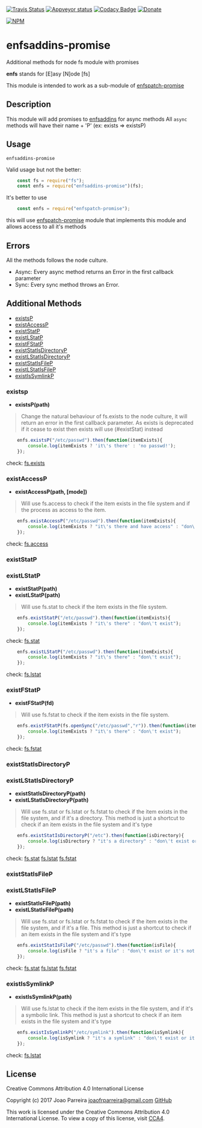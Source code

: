 [![Travis Status](https://travis-ci.org/n3okill/enfsaddins-promise.svg)](https://travis-ci.org/n3okill/enfsaddins-promise)
[![Appveyor status](https://ci.appveyor.com/api/projects/status/jc3x9pl2sbenrl20?svg=true)](https://ci.appveyor.com/project/n3okill/enfsaddins-promise)
[![Codacy Badge](https://api.codacy.com/project/badge/Grade/435e5bdb9c1f4e0b9e6614b25367b448)](https://www.codacy.com/app/n3okill/enfsaddins-promise)
[![Donate](https://www.paypalobjects.com/en_US/i/btn/btn_donate_SM.gif)](https://www.paypal.com/cgi-bin/webscr?cmd=_s-xclick&hosted_button_id=64PYTCDH5UNZ6)

[![NPM](https://nodei.co/npm/enfsaddins-promise.png)](https://nodei.co/npm/enfsaddins-promise/)


enfsaddins-promise
==================
Additional methods for node fs module with promises

**enfs** stands for [E]asy [N]ode [fs]

This module is intended to work as a sub-module of [enfspatch-promise](https://www.npmjs.com/package/enfspatch-promise)

Description
-----------
This module will add promises to [enfsaddins](http://www.npmjs.com/package/enfsaddins) for async methods
All `async` methods will have their name + 'P' (ex: exists => existsP)
  
Usage
-----
`enfsaddins-promise`


Valid usage but not the better:

```js
    const fs = require("fs");
    const enfs = require("enfsaddins-promise")(fs);
```

It's better to use

```js
    const enfs = require("enfspatch-promise");
```

this will use [enfspatch-promise](https://www.npmjs.com/package/enfspatch-promise) module that implements this module
and allows access to all it's methods



Errors
------
All the methods follows the node culture.
- Async: Every async method returns an Error in the first callback parameter
- Sync: Every sync method throws an Error.


Additional Methods
------------------
- [existsP](#existsp)
- [existAccessP](#existaccessp)
- [existStatP](#existstatp)
- [existLStatP](#existlstatp)
- [existFStatP](#existfstatp)
- [existStatIsDirectoryP](#existstatisdirectoryp)
- [existLStatIsDirectoryP](#existstatisdirectoryp)
- [existStatIsFileP](#existstatisfilep)
- [existLStatIsFileP](#existstatisfilep)
- [existIsSymlinkP](#existissymlinkp)


### existsp
  - **existsP(path)**

> Change the natural behaviour of fs.exists to the node culture, it will return an error 
in the first callback parameter.
As exists is deprecated if it cease to exist then exists will use (#existStat) instead


```js
    enfs.existsP("/etc/passwd").then(function(itemExists){
        console.log(itemExists ? 'it\'s there' : 'no passwd!');
    });
```
check: [fs.exists](https://nodejs.org/api/fs.html#fs_fs_exists_path_callback)

### existAccessP
  - **existAccessP(path, [mode])**

> Will use fs.access to check if the item exists in the file system and if the process
as access to the item.


```js
    enfs.existAccessP("/etc/passwd").then(function(itemExists){
        console.log(itemExists ? "it\'s there and have access" : "don\'t exist or don\'t have access");
    });
```
check: [fs.access](https://nodejs.org/api/fs.html#fs_fs_access_path_mode_callback)

### existStatP 
### existLStatP
- **existStatP(path)**
- **existLStatP(path)**

> Will use fs.stat to check if the item exists in the file system.

```js
    enfs.existStatP("/etc/passwd").then(function(itemExists){
        console.log(itemExists ? "it\'s there" : "don\'t exist");
    });
```
check: [fs.stat](https://nodejs.org/api/fs.html#fs_fs_stat_path_callback)

```js
    enfs.existLStatP("/etc/passwd").then(function(itemExists){
        console.log(itemExists ? "it\'s there" : "don\'t exist");
    });
```
check: [fs.lstat](https://nodejs.org/api/fs.html#fs_fs_lstat_path_callback)

### existFStatP
  - **existFStatP(fd)**

> Will use fs.fstat to check if the item exists in the file system.

```js
    enfs.existFStatP(fs.openSync("/etc/passwd","r")).then(function(itemExists){
        console.log(itemExists ? "it\'s there" : "don\'t exist");
    });
```
check: [fs.fstat](https://nodejs.org/api/fs.html#fs_fs_fstat_fd_callback)


### existStatIsDirectoryP 
### existLStatIsDirectoryP
- **existStatIsDirectoryP(path)**
- **existLStatIsDirectoryP(path)**

> Will use fs.stat or fs.lstat or fs.fstat to check if the item exists in the file system,
and if it's a directory.
This method is just a shortcut to check if an item exists in the file system and it's type

```js
    enfs.existStatIsDirectoryP("/etc").then(function(isDirectory){
        console.log(isDirectory ? "it's a directory" : "don\'t exist or it's not a directory.");
    });
```
check: 
[fs.stat](https://nodejs.org/api/fs.html#fs_fs_stat_path_callback)
[fs.lstat](https://nodejs.org/api/fs.html#fs_fs_lstat_path_callback)
[fs.fstat](https://nodejs.org/api/fs.html#fs_fs_fstat_fd_callback)


### existStatIsFileP 
### existLStatIsFileP
- **existStatIsFileP(path)**
- **existLStatIsFileP(path)**

> Will use fs.stat or fs.lstat or fs.fstat to check if the item exists in the file system,
and if it's a file.
This method is just a shortcut to check if an item exists in the file system and it's type

```js
    enfs.existStatIsFileP("/etc/passwd").then(function(isFile){
        console.log(isFile ? "it's a file" : "don\'t exist or it's not a file.");
    });
```
check: 
[fs.stat](https://nodejs.org/api/fs.html#fs_fs_stat_path_callback)
[fs.lstat](https://nodejs.org/api/fs.html#fs_fs_lstat_path_callback)
[fs.fstat](https://nodejs.org/api/fs.html#fs_fs_fstat_fd_callback)


### existIsSymlinkP 
- **existIsSymlinkP(path)**

> Will use fs.lstat to check if the item exists in the file system,
and if it's a symbolic link.
This method is just a shortcut to check if an item exists in the file system and it's type

```js
    enfs.existIsSymlinkP("/etc/symlink").then(function(isSymlink){
        console.log(isSymlink ? "it's a symlink" : "don\'t exist or it's not a symlink.");
    });
```
check: 
[fs.lstat](https://nodejs.org/api/fs.html#fs_fs_lstat_path_callback)




License
-------

Creative Commons Attribution 4.0 International License

Copyright (c) 2017 Joao Parreira <joaofrparreira@gmail.com> [GitHub](https://github.com/n3okill)

This work is licensed under the Creative Commons Attribution 4.0 International License. 
To view a copy of this license, visit [CCA4](http://creativecommons.org/licenses/by/4.0/).


